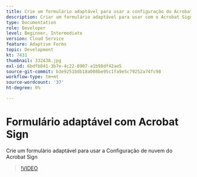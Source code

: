 ```yaml
---
title: Crie um formulário adaptável para usar a configuração do Acrobat Sign Cloud Services criada
description: Criar um formulário adaptável para usar com o Acrobat Sign
type: Documentation
role: Developer
level: Beginner, Intermediate
version: Cloud Service
feature: Adaptive Forms
topic: Development
kt: 7431
thumbnail: 332438.jpg
exl-id: 6bdfb841-3b7e-4c22-8907-a1b98df42ae5
source-git-commit: b3e9251bdb18a008be95c1fa9e5c79252a74fc98
workflow-type: tm+mt
source-wordcount: '37'
ht-degree: 0%

---
```


# Formulário adaptável com Acrobat Sign


Crie um formulário adaptável para usar a Configuração de nuvem do Acrobat Sign

>[!VIDEO](https://video.tv.adobe.com/v/332438?quality=12&learn=on)
